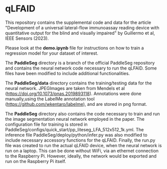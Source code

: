 # qLFAID

This repository contains the supplemental code and data for the article "Development of a universal lateral-flow immunoassay reading device with quantitative output for the blind and visually impaired" by Guillermo et al, IEEE Sensors (2023).

Please look at the **demo.ipynb** file for instructions on how to train a regression model for your dataset of interest.

The **PaddleSeg** directory is a branch of the official PaddleSeg repository and contains the neural network code necessary to run the qLFAID. Some files have been modified to include additional functionalities.

The **PaddleSeg/data** directory contains the training/testing data for the neural network. JPEGImages are taken from Mendels et al (https://doi.org/10.1073/pnas.2019893118). Annotations were done manually,using the LabelMe annotation tool (https://github.com/wkentaro/labelme), and are stored in png format.

The **PaddleSeg** directory also contains the code necessary to train and run the image segmentation neural network employed in the paper. The configuration file for training is stored in PaddleSeg/configs/quick_start/pp_liteseg_LFA_512x512_1k.yml. The inference file PaddleSeg/deploy/python/infer.py was also modified to include necessary accessory functions for the qLFAID. Finally, the run.py file was created to run the actual qLFAID device, when the neural network is run on a laptop. This can be done without WiFi, via an ethernet connection to the Raspberry Pi. However, ideally, the network would be exported and run on the Raspberry Pi itself.